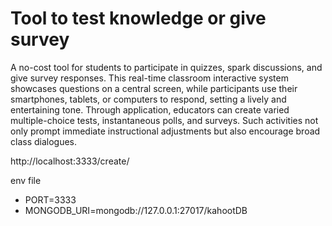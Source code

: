 # Tool to test knowledge or give survey


A no-cost tool for students to participate in quizzes, spark discussions, and give survey responses. This real-time classroom interactive system showcases questions on a central screen, while participants use their smartphones, tablets, or computers to respond, setting a lively and entertaining tone. Through application, educators can create varied multiple-choice tests, instantaneous polls, and surveys. Such activities not only prompt immediate instructional adjustments but also encourage broad class dialogues.


http://localhost:3333/create/


env file
- PORT=3333
- MONGODB_URI=mongodb://127.0.0.1:27017/kahootDB